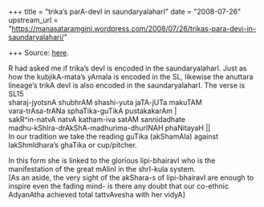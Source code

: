 +++
title = "trika’s parA-devI in saundaryalaharI"
date = "2008-07-26"
upstream_url = "https://manasataramgini.wordpress.com/2008/07/26/trikas-para-devi-in-saundaryalahari/"

+++
Source: [here](https://manasataramgini.wordpress.com/2008/07/26/trikas-para-devi-in-saundaryalahari/).

R had asked me if trika’s devI is encoded in the saundaryalaharI. Just
as how the kubjikA-mata’s yAmala is encoded in the SL, likewise the
anuttara lineage’s trikA devI is also encoded in the saundaryalaharI.
The verse is SL15  
sharaj-jyotsnA shubhrAM shashi-yuta jaTA-jUTa makuTAM  
vara-trAsa-trANa sphaTika-guTikA pustakakarAm \|  
sakR^in-natvA natvA katham-iva satAM sannidadhate  
madhu-kShIra-drAkShA-madhurima-dhurINAH phaNitayaH \|\|  
In our tradition we take the reading guTika (akShamAla) against
lakShmIdhara’s ghaTika or cup/pitcher.

In this form she is linked to the glorious lipi-bhairavI who is the
manifestation of the great mAlinI in the shrI-kula system.  
\[As an aside, the very sight of the akShara-s of lipi-bhairavI are
enough to inspire even the fading mind- is there any doubt that our
co-ethnic AdyanAtha achieved total tattvAvesha with her vidyA\]

